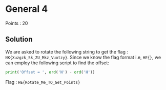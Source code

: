 # General 4

Points : 20

## Solution

We are asked to rotate the following string to get the flag : `NK{Xuzgzk_Sk_ZU_Mkz_Vuotzy}`. Since we know the flag format i.e, `HE{}`, we can employ the following script to find the offset:

```python
print('Offset = ', ord('N') - ord('H'))
```

Flag : `HE{Rotate_Me_TO_Get_Points}`
